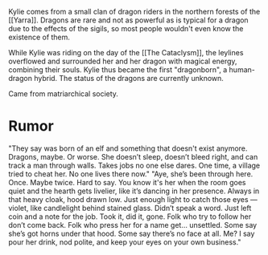 Kylie comes from a small clan of dragon riders in the northern forests of the [[Yarra]]. Dragons are rare and not as powerful as is typical for a dragon due to the effects of the sigils, so most people wouldn't even know the existence of them.

While Kylie was riding on the day of the [[The Cataclysm]], the leylines overflowed and surrounded her and her dragon with magical energy, combining their souls. Kylie thus became the first "dragonborn", a human-dragon hybrid. The status of the dragons are currently unknown.

Came from matriarchical society. 
# Rumor
"They say was born of an elf and something that doesn't exist anymore. Dragons, maybe. Or worse. She doesn’t sleep, doesn’t bleed right, and can track a man through walls. Takes jobs no one else dares. One time, a village tried to cheat her. No one lives there now." "Aye, she’s been through here. Once. Maybe twice. Hard to say. You know it's her when the room goes quiet and the hearth gets livelier, like it’s dancing in her presence. Always in that heavy cloak, hood drawn low. Just enough light to catch those eyes — violet, like candlelight behind stained glass. Didn’t speak a word. Just left coin and a note for the job. Took it, did it, gone. Folk who try to follow her don’t come back. Folk who press her for a name get... unsettled. Some say she’s got horns under that hood. Some say there’s no face at all. Me? I say pour her drink, nod polite, and keep your eyes on your own business."